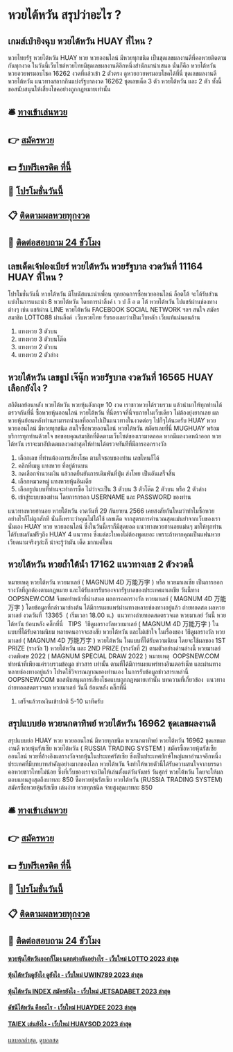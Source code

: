 # หวยไต้หวัน สรุปว่าอะไร ?
## เกมส์เป่ายิงฉุบ หวยไต้หวัน HUAY ที่ไหน ?
หวยไทยรัฐ หวยไต้หวัน HUAY หวย หวยออนไลน์ มีหวยทุกชนิด เป็นชุดเลขผลงานดีที่คอหวยติดตามกันทุกงวด ในวันนี้เว็บไซต์หวยไทยมีชุดเลขผลงานดีอีกหนึ่งสำนักมานำเสนอ นั่นก็คือ หวยไต้หวัน หวยอวยพรมอบโชค 16262 งวดที่แล้วเข้า 2 ตัวตรง ดูหวยอวยพรมอบโชคได้ที่นี่ ชุดเลขผลงานดี หวยไต้หวัน แนวทางสลากกินแบ่งรัฐบาลงวด 16262 ชุดเลขเด็ด 3 ตัว หวยไต้หวัน และ 2 ตัว ทั้งนี้ขอสนับสนุนให้เสี่ยงโชคอย่างถูกกฎหมายเท่านั้น

## 🛎 [ทางเข้าเล่นหวย](https://bit.ly/3BG5bNw)
## 👉 [สมัครหวย](https://bit.ly/3BG5bNw)
## 💵 [รับฟรีเครดิต ที่นี้](https://bit.ly/3C3mvgS)
## 👑 [โปรโมชั่นวันนี้](https://bit.ly/3C3mvgS)
## 📋 [ติดตามผลหวยทุกงวด](https://bit.ly/3C3mvgS)
## 📱 [ติดต่อสอบถาม 24 ชัวโมง](https://bit.ly/3C3mvgS)

## เลขเด็ดเจ้ฟองเบียร์ หวยไต้หวัน หวยรัฐบาล งวดวันที่ 11164 HUAY ที่ไหน ?
โปรโมชั่นวันนี้ หวยไต้หวัน มีโบนัสแนะนำเพื่อน ทุกยอดการซื้อหวยออนไลน์ ล็อตโต้ จะได้รับส่วนแบ่งในการแนะนำ 8 หวยไต้หวัน โดยการนำลิ้งค์ เ ว ป ล็ อ ต โต้ หวยไต้หวัน ไปแชร์ผ่านช่องทางต่างๆ เช่น แชร์ผ่าน LINE หวยไต้หวัน FACEBOOK SOCIAL NETWORK ฯลฯ สนใจ สมัครสมาชิก LOTTO88 ผ่านลิ้งค์  เว็บหวยไทย รับรองเลยว่าเป็นเว็บหลัก เว็บแท้แน่นอนล้าน
1. แทงหวย 3 ตัวบน
2. แทงหวย 3 ตัวบนโต๊ด
3. แทงหวย 2 ตัวบน
4. แทงหวย 2 ตัวล่าง

## หวยไต้หวัน เลขธูป เจ๊นุ๊ก หวยรัฐบาล งวดวันที่ 16565 HUAY เลือกยังไง ?
สถิติผลย้อนหลัง หวยไต้หวัน หวยหุ้นอังกฤษ 10 งวด เราชาวหวยได้รวบรวม แล้วนำมาให้ทุกท่านได้ตรวจกันที่นี่ ซื้อหวยหุ้นออนไลน์ หวยไต้หวัน ที่นี่ตรวจที่นี่จบภายในเว็บเดียว ไม่ต้องยุ่งยากเลย ผลหวยหุ้นย้อนหลังท่านสามารถนำผลที่ออกไปเป็นแนวทางในงวดต่อๆ ไปก็ๆได้นะครับ HUAY หวย หวยออนไลน์ มีหวยทุกชนิด สนใจซื้อหวยออนไลน์ หวยไต้หวัน สมัครเลยที่นี่ MUGHUAY พร้อมบริการทุกท่านด้วยใจ ขอขอบคุณสมาชิกที่ติดตามเว็บไซต์ของเรามาตลอด หากมีผลงวดหน้าออก หวยไต้หวัน เราจะมาอัปเดตผลงวดล่าสุดให้ท่านได้ตรวจทันทีที่มีการออกรางวัล
1. เลือกเลข ที่ท่านต้องการเสี่ยงโชค ตามใจชอบของท่าน เลขไหนก็ได้
2. คลิกที่เมนู แทงหวย ที่อยู่ด้านบน
3. กดเลือกจำนวนเงิน แล้วกดยืนยันการเดิมพันที่ปุ่ม ส่งโพย เป็นอันเสร็จสิ้น
4. เลือกหมวดหมู่ แทงหวยหุ้นอินเดีย
5. เลือกรูปแบบที่ท่านจะทำการซื้อ ไม่ว่าจะเป็น 3 ตัวบน 3 ตัวโต๊ด 2 ตัวบน หรือ 2 ตัวล่าง
6. เข้าสู่ระบบของท่าน โดยการกรอก USERNAME และ PASSWORD ของท่าน

แนวทางหวยฮานอย หวยไต้หวัน งวดวันที่ 29 กันยายน 2566 เคยสงสัยกันไหมว่าทำไมซื้อหวยอย่างไรก็ไม่ถูกสักที นั่นก็เพราะว่าคุณไม่ได้ใช้ เลขเด็ด จากสูตรการคำนวณสุดแม่นยำจากเว็บของเรานั่นเอง HUAY หวย หวยออนไลน์ ซึ่งในวันนี้เราก็มีสุดยอด แนวทางหวยฮานอยแม่นๆ มาให้ทุกท่านได้รับชมกันฟรีๆถึง HUAY 4 แนวทาง ซึ่งแต่ละใบคงไม่ต้องพูดเยอะ เพราะถ้าหากคุณเป็นแฟนหวยเวียดนามจริงๆล่ะก็ น่าจะรู้ว่ามัน เด็ด มากแค่ไหน

## หวยไต้หวัน หวยถ้ำใต้น้ำ 17162 แนวทางเลข 2 ตัวงวดนี้
หมายเหตุ หวยไต้หวัน หวยมาเลย์ ( MAGNUM 4D 万能万字 ) หรือ หวยมาเลเซีย เป็นการออกรางวัลที่ถูกต้องตามกฎหมาย และได้รับการรับรองจากรัฐบาลของประเทศมาเลเชีย
วันนี้ทาง OOPSNEW.COM จึงขอทำหน้าที่นำเสนอ ผลการออกรางวัล หวยมาเลย์ ( MAGNUM 4D 万能万字 ) โดยข้อมูลที่กล่าวมาข่างต้น ได้มีการเผยแพร่ผ่านทางหลายช่องทางอยู่แล้ว
ถ่ายทอดสด ผลหวยมาเลย์ งวดวันที่  13365  ( เริ่มเวลา 18.00 น.)
 แนวทางถ่ายทอดสดตรวจผล หวยมาเลย์ วันนี้ หวยไต้หวัน ย้อนหลัง คลิ๊กที่นี่  
TIPS  วิธีดูผลรางวัลหวยมาเลย์ ( MAGNUM 4D 万能万字 ) ในแบบที่ได้รับความนิยม
หลายคนอาจจะสงสัย หวยไต้หวัน และไม่เข้าใจ ในเรื่องของ วิธีดูผลรางวัล หวยมาเลย์ ( MAGNUM 4D 万能万字 ) หวยไต้หวัน ในแบบที่ได้รับความนิยม โดยจะใช้ผลของ 1ST PRIZE (รางวัล 1) หวยไต้หวัน และ 2ND PRIZE (รางวัลที่ 2) ตามตัวอย่างด่านล่างนี้
หวยมาเลย์งวดพิเศษ 2022 ( MAGNUM SPECIAL DRAW 2022 )
หมายเหตุ  OOPSNEW.COM ทำหน้าที่เพียงแค่รวบรวมข้อมูล ข่าวสาร เท่านั้น ตามที่ได้มีการเผยแพร่ทางอินเตอร์เน็ท และผ่านทางหลายช่องทางอยู่แล้ว โปรดใช้วิจารณญาณของท่านเอง ในการรับข้อมูลข่าวสารเหล่านี้ OOPSNEW.COM ขอสนับสนุนการเสี่ยงโชคแบบถูกกฎหมายเท่านั้น
บทความที่เกี่ยวข้อง
 แนวทางถ่ายทอดสดตรวจผล หวยมาเลย์ วันนี้ ย้อนหลัง คลิ๊กที่นี่  
1. เสร็จแล้วรอเงินเข้าปกติ 5-10 นาทีครับ

## สรุปแบบย่อ หวยนกตาทิพย์ หวยไต้หวัน 16962 ชุดเลขผลงานดี
สรุปแบบย่อ HUAY หวย หวยออนไลน์ มีหวยทุกชนิด หวยนกตาทิพย์ หวยไต้หวัน 16962 ชุดเลขผลงานดี หวยหุ้นรัสเซีย หวยไต้หวัน ( RUSSIA TRADING SYSTEM ) สมัครซื้อหวยหุ้นรัสเซียออนไลน์ หวยที่อ้างอิงผลรางวัลจากหุ้นในประเทศรัสเซีย ซึ่งเป็นประเทศยักษ์ใหญ่มหาอำนาจอีกหนึ่งประเทศที่มีบทบาทสำคัญอย่างมากของโลก หวยไต้หวัน จึงทำให้หวยตัวนี้ได้รับความสนใจจากบรรดาคอหวยชาวไทยไม่น้อย ซึ่งที่เว็บของเราจะเปิดให้เล่นตั้งแต่วันจันทร์ วันศุกร์ หวยไต้หวัน โดยจะให้ผลตอบแทนสูงสุดถึงบาทละ 850
ซื้อหวยหุ้นรัสเซีย หวยไต้หวัน (RUSSIA TRADING SYSTEM) สมัครซื้อหวยหุ้นรัสเซีย เล่นง่าย หวยทุกชนิด จ่ายสูงสุดบาทละ 850

## 🛎 [ทางเข้าเล่นหวย](https://bit.ly/3BG5bNw)
## 👉 [สมัครหวย](https://bit.ly/3BG5bNw)
## 💵 [รับฟรีเครดิต ที่นี้](https://bit.ly/3C3mvgS)
## 👑 [โปรโมชั่นวันนี้](https://bit.ly/3C3mvgS)
## 📋 [ติดตามผลหวยทุกงวด](https://bit.ly/3C3mvgS)
## 📱 [ติดต่อสอบถาม 24 ชัวโมง](https://bit.ly/3C3mvgS)

#### [หวยหุ้นไต้หวันออกกี่โมง แตกต่างกันอย่างไร - เว็บใหม่ LOTTO 2023 ล่าสุด](https://atom.io/themes/หวยหุ้นไต้หวันออกกี่โมง%20แตกต่างกันอย่างไร%20-%20เว็บใหม่%20lotto%202023%20ล่าสุด)
#### [หุ้นไต้หวันดูยังไง ดูยังไง - เว็บใหม่ UWIN789 2023 ล่าสุด](https://atom.io/themes/หุ้นไต้หวันดูยังไง%20ดูยังไง%20-%20เว็บใหม่%20uwin789%202023%20ล่าสุด)
#### [หุ้นไต้หวัน INDEX สมัครยังไง - เว็บใหม่ JETSADABET 2023 ล่าสุด](https://atom.io/themes/หุ้นไต้หวัน%20index%20สมัครยังไง%20-%20เว็บใหม่%20jetsadabet%202023%20ล่าสุด)
#### [ดัชนีไต้หวัน คืออะไร - เว็บใหม่ HUAYDEE 2023 ล่าสุด](https://atom.io/themes/ดัชนีไต้หวัน%20คืออะไร%20-%20เว็บใหม่%20huaydee%202023%20ล่าสุด)
#### [TAIEX เล่นยังไง - เว็บใหม่ HUAYSOD 2023 ล่าสุด](https://atom.io/themes/taiex%20เล่นยังไง%20-%20เว็บใหม่%20huaysod%202023%20ล่าสุด)

[ผลบอลล่าสุด](https://siamsport.tv "ผลบอลล่าสุด"), [ดูบอลสด](https://siamsport.tv/ดูบอลสด "ดูบอลสด")